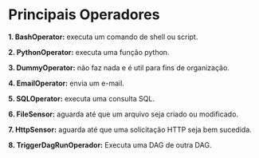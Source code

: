 # Principais Operadores

<p><strong>1. BashOperator:</strong> executa um comando de shell ou script.</p>
<p><strong>2. PythonOperator:</strong> executa uma função python.</p>
<p><strong>3. DummyOperator:</strong> não faz nada e é util para fins de organização.</p>
<p><strong>4. EmailOperator:</strong> envia um e-mail.</p>
<p><strong>5. SQLOperator:</strong> executa uma consulta SQL.</p>
<p><strong>6. FileSensor:</strong> aguarda até que um arquivo seja criado ou modificado.</p>
<p><strong>7. HttpSensor:</strong> aguarda até que uma solicitação HTTP seja bem sucedida.</p>
<p><strong>8. TriggerDagRunOperador:</strong> Executa uma DAG de outra DAG.</p>
